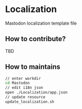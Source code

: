 # Localization

Mastodon localization template file


## How to contribute?

TBD

## How to maintains

```zsh
// enter workdir
cd Mastodon
// edit i18n json
open ./Localization/app.json
// update resource
update_localization.sh

```